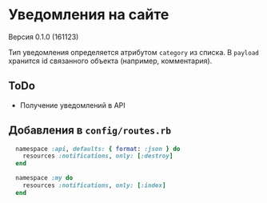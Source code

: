 Уведомления на сайте
====================

Версия 0.1.0 (161123)

Тип уведомления определяется атрибутом `category` из списка.
В `payload` хранится id связанного объекта (например, комментария).

ToDo
----

 * Получение уведомлений в API
 
Добавления в `config/routes.rb`
-------------------------------

```ruby
  namespace :api, defaults: { format: :json } do
    resources :notifications, only: [:destroy]
  end

  namespace :my do
    resources :notifications, only: [:index]
  end
```

